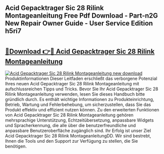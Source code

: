 ## Acid Gepacktrager Sic 28 Rilink Montageanleitung Free Pdf Download - Part-n2G New Repair Owner Guide - User Service Edition h5ri7

# <h2><a href="http://df8i6j6.blite.top/?on=Acid+Gepacktrager+Sic+28+Rilink+Montageanleitung">🔗Download 👉🔴 Acid Gepacktrager Sic 28 Rilink Montageanleitung</a></h2>

[![Acid Gepacktrager Sic 28 Rilink Montageanleitung new download](https://i.imgur.com/lujVjoI.png)](http://df8i6j6.blite.top/?on=Acid+Gepacktrager+Sic+28+Rilink+Montageanleitung)
Produktinformationen Dieser Leitfaden erschließt das verborgene Potenzial Ihres neuen Acid Gepacktrager Sic 28 Rilink Montageanleitung mit aufschlussreichen Tipps und Tricks. Bevor Sie Ihr Acid Gepacktrager Sic 28 Rilink Montageanleitung verwenden, lesen Sie dieses Handbuch bitte gründlich durch. Es enthält wichtige Informationen zu Produkteinrichtung, Betrieb, Wartung und Fehlerbehebung, um sicherzustellen, dass Sie das Produkt effektiv und effizient nutzen können. Zu den erweiterten Funktionen von Acid Gepacktrager Sic 28 Rilink Montageanleitung gehören mehrsprachige Unterstützung, Echtzeitübersetzung, anpassbare Widgets und Spracherkennung, die alle über die benutzerfreundliche und anpassbare Benutzeroberfläche zugänglich sind. Ihr Erfolg ist unser Ziel Acid Gepacktrager Sic 28 Rilink MontageanleitungDD. Wir sind bestrebt, Ihnen die Tools und den Support zur Verfügung zu stellen, die Sie benötigen.
